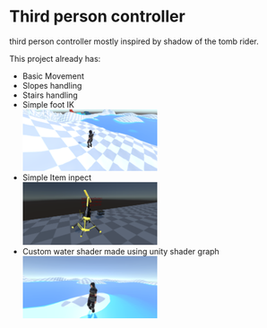 # Third person controller 
<p>third person controller mostly inspired by shadow of the tomb rider.</p>

<p>This project already has: </p>
<ul>
 <li>Basic Movement</li>
 <li>Slopes handling</li>
 <li>Stairs handling</li>
 <li>Simple foot IK</li>
 <img src="https://raw.githubusercontent.com/xxxarixx/Third-person-controller-/master/Third_person controller_Readme_Resources/FootIK.png" width = 50% />
 <li>Simple Item inpect</li>
 <img src="https://raw.githubusercontent.com/xxxarixx/Third-person-controller-/master/Third_person controller_Readme_Resources/Basic interactions.png" width = 50% />
 <li>Custom water shader made using unity shader graph</li>
 <img src="https://raw.githubusercontent.com/xxxarixx/Third-person-controller-/master/Third_person controller_Readme_Resources/Water.png" width = 50% />
</ul>


